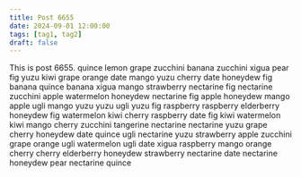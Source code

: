 ```yaml
---
title: Post 6655
date: 2024-09-01 12:00:00
tags: [tag1, tag2]
draft: false
---
```

This is post 6655.
quince
lemon
grape
zucchini
banana
zucchini
xigua
pear
fig
yuzu
kiwi
grape
orange
date
mango
yuzu
cherry
date
honeydew
fig
banana
quince
banana
xigua
mango
strawberry
nectarine
fig
nectarine
zucchini
apple
watermelon
honeydew
nectarine
fig
apple
honeydew
mango
apple
ugli
mango
yuzu
yuzu
ugli
yuzu
fig
raspberry
raspberry
elderberry
honeydew
fig
watermelon
kiwi
cherry
raspberry
date
fig
kiwi
watermelon
kiwi
mango
cherry
zucchini
tangerine
nectarine
nectarine
yuzu
grape
cherry
honeydew
date
quince
ugli
nectarine
yuzu
strawberry
apple
zucchini
grape
orange
ugli
watermelon
ugli
date
xigua
raspberry
mango
orange
cherry
cherry
elderberry
honeydew
strawberry
nectarine
date
nectarine
honeydew
pear
nectarine
quince
